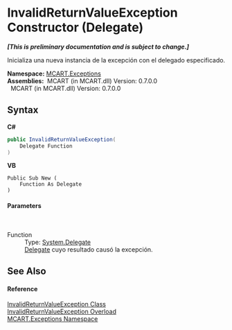 # InvalidReturnValueException Constructor (Delegate)
 _**\[This is preliminary documentation and is subject to change.\]**_

Inicializa una nueva instancia de la excepción con el delegado especificado.

**Namespace:**&nbsp;<a href="36e6166c-cb29-ee06-1b8a-ebc61fae7b0a">MCART.Exceptions</a><br />**Assemblies:**&nbsp;&nbsp;MCART (in MCART.dll) Version: 0.7.0.0<br />&nbsp;&nbsp;MCART (in MCART.dll) Version: 0.7.0.0<br />

## Syntax

**C#**<br />
``` C#
public InvalidReturnValueException(
	Delegate Function
)
```

**VB**<br />
``` VB
Public Sub New ( 
	Function As Delegate
)
```


#### Parameters
&nbsp;<dl><dt>Function</dt><dd>Type: <a href="http://msdn2.microsoft.com/es-es/library/y22acf51" target="_blank">System.Delegate</a><br /><a href="http://msdn2.microsoft.com/es-es/library/y22acf51" target="_blank">Delegate</a> cuyo resultado causó la excepción.</dd></dl>

## See Also


#### Reference
<a href="15aea19d-4717-2b58-e425-1f41ed060882">InvalidReturnValueException Class</a><br /><a href="c84d71fd-9491-611d-6094-92ea8cf219d7">InvalidReturnValueException Overload</a><br /><a href="36e6166c-cb29-ee06-1b8a-ebc61fae7b0a">MCART.Exceptions Namespace</a><br />